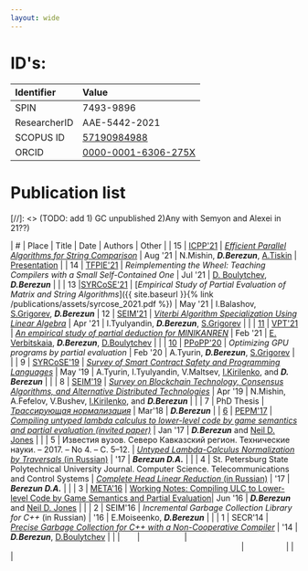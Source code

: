 ```yaml
---
layout: wide
---
```


# ID's:

| Identifier   | Value |
| :---------   | :---- |
| SPIN         | 7493-9896 |
| ResearcherID | AAE-5442-2021 |
| SCOPUS ID    | [57190984988](https://www.scopus.com/authid/detail.uri?authorId=57190984988) |
| ORCID        | [0000-0001-6306-275X](https://orcid.org/0000-0001-6306-275X)


# Publication list

[//]: <> (TODO: add 1) GC unpublished 2)Any with Semyon and Alexei in 21??)

| # | Place | Title | Date | Authors | Other |
| 15 | [ICPP'21](https://oaciss.uoregon.edu/icpp21/index.php) | [*Efficient Parallel Algorithms for String Comparison*](https://dl.acm.org/doi/10.1145/3472456.3472489) | Aug '21 | N.Mishin, ***D.Berezun***, [A.Tiskin](https://scholar.google.com/citations?user=P9lIbS0AAAAJ&hl=en) | [Presentation](https://oaciss.uoregon.edu/icpp21/views/includes/files/pap290s4-file2.pdf) |
| 14 | [TFPIE'21](https://wiki.tfpie.science.ru.nl/TFPIE2021) | *Reimplementing the Wheel: Teaching Compilers with a Small Self-Contained One* | Jul '21 | [D. Boulytchev](https://research.jetbrains.org/researchers/db/), ***D.Berezun*** | |
| 13 |[SYRCoSE'21](http://syrcose.ispras.ru/) | [*Empirical Study of Partial Evaluation of Matrix and String Algorithms*]({{ site.baseurl }}{% link /publications/assets/syrcose_2021.pdf %}) | May '21 | I.Balashov, [S.Grigorev](https://research.jetbrains.org/researchers/gsv/), ***D.Berezun***
| 12 | [SEIM'21](https://seim-conf.org/archive/2021/) | [*Viterbi Algorithm Specialization Using Linear Algebra*](https://seim-conf.org/media/materials/2021/proceedings/SEIM-2021_CEUR.pdf#page=8) | Apr '21 |  I.Tyulyandin, ***D.Berezun***, [S.Grigorev](https://research.jetbrains.org/researchers/gsv/) | |
| [11](https://arxiv.org/abs/2109.02814v1) | [VPT'21](http://refal.botik.ru/vpt/vpt2021/program.html) | [*An empirical study of partial deduction for MINIKANREN*](https://arxiv.org/pdf/2109.02814.pdf) | Feb '21 | [E. Verbitskaia](https://research.jetbrains.org/researchers/everbitskaia/), ***D.Berezun***, [D.Boulytchev](https://research.jetbrains.org/researchers/db/) | |
| [10](https://dl.acm.org/doi/abs/10.1145/3332466.3374507) | [PPoPP'20](https://ppopp20.sigplan.org/) | *Optimizing GPU programs by partial evaluation* | Feb '20 | A.Tyurin, ***D.Berezun***, [S.Grigorev](https://research.jetbrains.org/researchers/gsv/) | |
| 9 | [SYRCoSE'19](https://syrcose.ispras.ru) | [*Survey of Smart Contract Safety and Programming Languages*](http://syrcose.ispras.ru/2019/SYRCoSE2019_Proceedings.pdf#page=140) | May '19 | A.Tyurin, I.Tyulyandin, V.Maltsev, [I.Kirilenko](https://pureportal.spbu.ru/ru/persons/%D1%8F%D0%BA%D0%BE%D0%B2-%D0%B0%D0%BB%D0%B5%D0%BA%D1%81%D0%B0%D0%BD%D0%B4%D1%80%D0%BE%D0%B2%D0%B8%D1%87-%D0%BA%D0%B8%D1%80%D0%B8%D0%BB%D0%B5%D0%BD%D0%BA%D0%BE), and ***D. Berezun*** | |
| 8 | [SEIM'19](https://seim-conf.org/archive/2019/) | [*Survey on Blockchain Technology, Consensus Algorithms, and Alternative Distributed Technologies*](https://seim-conf.org/media/materials/2019/proceedings/SEIM-2019_RSCI.pdf#page=64) | Apr '19 | N.Mishin, A.Fefelov, V.Bushev, [I.Kirilenko](https://pureportal.spbu.ru/ru/persons/%D1%8F%D0%BA%D0%BE%D0%B2-%D0%B0%D0%BB%D0%B5%D0%BA%D1%81%D0%B0%D0%BD%D0%B4%D1%80%D0%BE%D0%B2%D0%B8%D1%87-%D0%BA%D0%B8%D1%80%D0%B8%D0%BB%D0%B5%D0%BD%D0%BA%D0%BE), and  ***D.Berezun*** | |
| 7 | PhD Thesis | [*Трассирующая нормализация*](https://disser.spbu.ru/files/disser2/disser/5cp32FwxGH.pdf) | Mar'18 | ***D.Berezun*** | 
| [6](https://dl.acm.org/doi/10.1145/3018882.3020004) | [PEPM'17](https://conf.researchr.org/program/pepm-2017/program-pepm-2017) | [*Compiling untyped lambda calculus to lower-level code by game semantics and partial evaluation (invited paper)*](https://www.researchgate.net/profile/Neil-Jones-11/publication/312013355_Compiling_untyped_lambda_calculus_to_lower-level_code_by_game_semantics_and_partial_evaluation_invited_paper/links/5b038c68aca2720ba099128a/Compiling-untyped-lambda-calculus-to-lower-level-code-by-game-semantics-and-partial-evaluation-invited-paper.pdf) | Jan '17 | ***D.Berezun*** and [Neil D. Jones](http://hjemmesider.diku.dk/~neil/) | |
| 5 | Известия вузов. Северо Кавказский регион. Технические науки. – 2017. – No 4. – C. 5–12. | [*Untyped Lambda-Calculus Normalization by Traversals* (in Russian)](https://cyberleninka.ru/article/n/trassiruyuschaya-normalizatsiya-netipizirovannogo-lyambda-ischisleniya/viewer) | '17 | ***Berezun D.A.*** | |
| 4 | St. Petersburg State Polytechnical University Journal. Computer Science. Telecommunications and Control Systems | [*Complete Head Linear Reduction* (in Russian)](http://www.mathnet.ru/php/archive.phtml?wshow=paper&jrnid=ntitu&paperid=184&option_lang=rus) | '17 | ***Berezun D.A.*** | |
| 3 | [META'16](http://meta2016.pereslavl.ru/) | [Working Notes: Compiling ULC to Lower-level Code by Game Semantics and Partial Evaluation](http://meta2016.pereslavl.ru/papers/2016_Berezun_Jones__Working_Notes__Compiling_ULC_to_Lower-level_Co_de_by_Game_Semantics_and_Partial_Evaluation.pdf)| Jun '16 | ***D.Berezun*** and [Neil D. Jones](http://hjemmesider.diku.dk/~neil/) | |
| 2 | SEIM'16 | *Incremental Garbage Collection Library for C++* (in Russian) | '16 | E.Moiseenko, ***D.Berezun*** | |
| 1 | SECR'14 | [*Precise Garbage Collection for C++ with a Non-Cooperative Compiler*](https://oops.math.spbu.ru/papers/gcpp.pdf) | '14 | ***D.Berezun***, [D.Boulytchev](https://research.jetbrains.org/researchers/db/) | |
|<img width=30/>| <img width=70/> | <img width=400/> |<img width=70/> | | |
